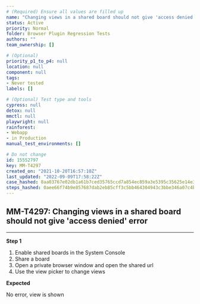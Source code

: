 ```yaml
---
# (Required) Ensure all values are filled up
name: "Changing views in a shared board should not give 'access denied' error"
status: Active
priority: Normal
folder: Browser Plugin Regression Tests
authors: ""
team_ownership: []

# (Optional)
priority_p1_to_p4: null
location: null
component: null
tags: 
- Never tested
labels: []

# (Optional) Test type and tools
cypress: null
detox: null
mmctl: null
playwright: null
rainforest: 
- Webapp
- in Production
manual_test_environments: []

# Do not change
id: 15552797
key: MM-T4297
created_on: "2021-10-20T16:57:10Z"
last_updated: "2022-09-09T17:58:22Z"
case_hashed: 8aa03767e02db1a61b7ced35765ccd7a854ec859a3e5395c35625e14e37a672c5c657d7d82f556e19be15641945dd328
steps_hashed: 0aee66f74b9e857687dab2eb85cff3c5bb464304943c3bbe346a07c4ba0faa86e4b9057d95ce41cf486318cf8267aa86
---
```


<!-- (Auto-generated) Based on frontmatter's "key" and "name" -->

## MM-T4297: Changing views in a shared board should not give 'access denied' error

---

**Step 1**

1. Enable shared boards in the System Console
2. Share a board
3. Open a private browser window and open the shared url
4. Use the view picker to change views

**Expected**

No error, view is shown
